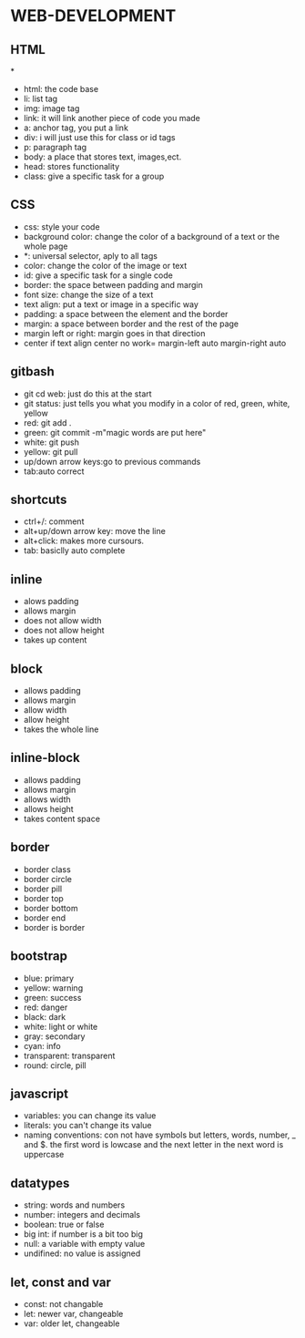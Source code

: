# WEB-DEVELOPMENT
## HTML
*<img src="https://cdn3.emoji.gg/emojis/6276-spinning-cat.gif" alt="">
* html: the code base
* li: list tag
* img: image tag
* link: it will link another piece of code you made
* a: anchor tag, you put a link
* div: i will just use this for class or id tags
* p: paragraph tag
* body: a place that stores text, images,ect.
* head: stores functionality
* class: give a specific task for a group
## CSS
* css: style your code
* background color: change the color of a background of a text or the whole page
* *: universal selector, aply to all tags
* color: change the color of the image or text
* id: give a specific task for a single code
* border: the space between padding and margin
* font size: change the size of a text
* text align: put a text or image in a specific way
* padding: a space between the element and the border
* margin: a space between border and the rest of the page
* margin left or right: margin goes in that direction
* center if text align center no work= margin-left auto margin-right auto
## gitbash
* git cd web: just do this at the start
* git status: just tells you what you modify in a color of red, green, white, yellow
* red: git add .
* green: git commit -m"magic words are put here"
* white: git push
* yellow: git pull
* up/down arrow keys:go to previous commands
* tab:auto correct
## shortcuts
* ctrl+/: comment
* alt+up/down arrow key: move the line
* alt+click: makes more cursours.
* tab: basiclly auto complete
## inline
* alows padding
* allows margin
* does not allow width
* does not allow height
* takes up content
## block
* allows padding
* allows margin
* allow width
* allow height
* takes the whole line
## inline-block
* allows padding
* allows margin
* allows width
* allows height
* takes content space
## border
* border class
* border circle
* border pill
* border top
* border bottom
* border end
* border is border
## bootstrap
* blue: primary
* yellow: warning
* green: success
* red: danger
* black: dark
* white: light or white
* gray: secondary
* cyan: info
* transparent: transparent
* round: circle, pill
## javascript
* variables: you can change its value
* literals: you can't change its value
* naming conventions: con not have symbols but letters, words, number, _ and $. the first word is lowcase and the next letter in the next word is uppercase
## datatypes
* string: words and numbers
* number: integers and decimals
* boolean: true or false
* big int: if number is a bit too big
* null: a variable with empty value
* undifined: no value is assigned
## let, const and var
* const: not changable
* let: newer var, changeable
* var: older let, changeable

